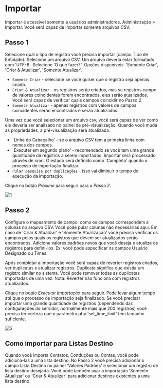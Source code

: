 # Importar

Importar é acessível somente a usuários administradores. Administração > Importar. Você será capaz de importar somente arquivos CSV.

## Passo 1

Selecione qual o tipo de registro você precisa importar (campo Tipo de Entidade).
Selecione um arquivo CSV. Um arquivo deveria estar formatado com 'UTF-8'.
Selecione 'O que fazer?'. Opções disponíveis: 'Somente Criar', 'Criar & Atualizar', 'Somente Atualizar'.

* `Somente Criar` - selecione se você quiser que o registro seja apenas criado.
* `Criar & Atualizar` - os registros serão criados, mas se registros campo de valores coincidentes forem encontrados, eles serão atualizados. Você será capaz de verificar quais campos coincidir no _Passo 2_.
* `Somente Atualizar` - apenas registros com valores de campos coincidentes serão encontrados e serão atualizados.

Uma vez que você selecionar um arquivo csv, você será capaz de ver como ele deveria ser analisado no painel de pré-visualização. Quando você muda as propriedades, a pré-visualização será atualizada. 

* `Linha do Cabeçalho' - se o arquivo CSV tem a primeira linha com nomes dos campos.
* `Executar em segundo plano' - recomendado se você tem uma grande quantidade de registros a serem importados. Importar será processado através de cron. O estado será definido como 'Completo' quando o processo de importação finalizar.
* `Pular pesquisa por duplicações` - isso vai diminuir o tempo de execução da importação. 

Clique no botão _Próximo_ para seguir para o _Passo 2_.

![1](https://raw.githubusercontent.com/espocrm/documentation/master/_static/images/administration/import/step-1.png)

## Passo 2

Configure o mapeamento de campo: como os campos correspondem à colunas no arquivo CSV. Você pode pular colunas não necessárias aqui.
Em caso de 'Criar & Atualizar' e 'Somente Atualização' você precisa verificar os campos pelos quais os registros que devem ser atualizados serão encontrados.
Adicione valores padrões novos que você deseja e atualize os registros para defini-los. Ex: você pode especificar os campos Usuário Designado ou Times.

Após completar a importação você será capaz de reverter registros criados, ver duplicatas e atualizar registros. Duplicata significa que existia um registro similar no sistema. Você pode remover todas as duplicatas importadas de uma vez. Nota: Reverter não funciona com registros atualizados.

Clique no botão _Executar Importação_ para seguir. Pode levar algum tempo até que o processo de importação seja finalizado. Se você precisar importar uma grande quantidade de registros (dependendo das configurações do servidor, normalmente mais que 200 registros) você precisa ter certeza que o parâmetro php 'set_time_limit' tem tamanho suficiente.

![2](https://raw.githubusercontent.com/espocrm/documentation/master/_static/images/administration/import/step-2.png)

## Como importar para Listas Destino

Quando você importa Contatos, Conduções ou Contas, você pode adicioná-las a uma lista destino. No Passo 2 você precisa adicionar o campo Lista Destino no painel 'Valores Padrões' e selecionar um registro de lista destino desejada. Você pode também usar a importação 'Somente Atualizar' ou 'Criar & Atualizar' para adicionar destinos existentes a uma lista destino.
